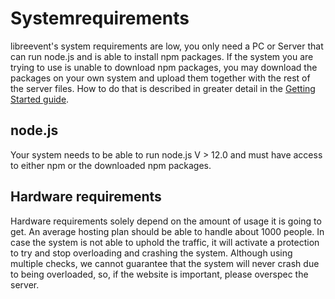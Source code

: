 # Systemrequirements
libreevent's system requirements are low, you only need a PC or Server that can run node.js and is able to install npm packages. If the system you are trying to use is unable to download npm packages, you may download the packages on your own system and upload them together with the rest of the server files. How to do that is described in greater detail in the [Getting Started guide](/docs/gettingStarted).

## node.js
Your system needs to be able to run node.js V > 12.0 and must have access to either npm or the downloaded npm packages.

## Hardware requirements
Hardware requirements solely depend on the amount of usage it is going to get. An average hosting plan should be able to handle about 1000 people. In case the system is not able to uphold the traffic, it will activate a protection to try and stop overloading and crashing the system. Although using multiple checks, we cannot guarantee that the system will never crash due to being overloaded, so, if the website is important, please overspec the server.